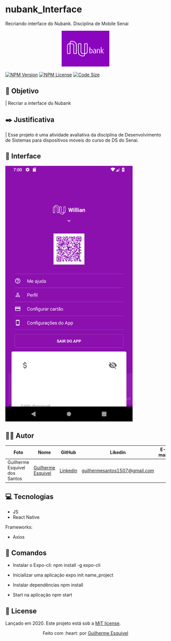 # nubank_Interface
Recriando interface do Nubank. Disciplina de Mobile Senai

<p align="center">
   <img src="./doc/logo-readme.png" width="150"/>
</p>

[![NPM Version][npm-version]][npm-version]
[![NPM License][npm-license]][npm-license]
[![Code Size][code-size]][code-size]

## :nazar_amulet: Objetivo

| Recriar a interface do Nubank

## :black_nib: Justificativa

| Esse projeto é uma atividade avaliativa da disciplina de Desenvolvimento de Sistemas para dispositivos móveis do curso de DS do Senai.

## :art: Interface

<img src="./doc/nubankUI.png" width="400px">

## :man_technologist: Autor

Foto | Nome | GitHub | Likedin | E-mail
---- | ---- | ------ | ------- | ------
Guilherme Esquivel dos Santos | [Guilherme Esquivel](https://github.com/gEsquivels) | [Linkedin](linkedin.com/in/guilherme-esquivel-22426a197) | guilhermesantos1507@gmail.com

## :computer: Tecnologias

- JS
- React Native

Frameworks:

- Axios

## :construction_worker: Comandos

- Instalar o Expo-cli:
  npm install -g expo-cli

- Inicializar uma aplicação
  expo init name_project

- Instalar dependências
  npm install

- Start na aplicação
  npm start

## :open_book: License

Lançado em 2020.
Este projeto está sob a [MIT license](https://github.com/gEsquivels/nubank_Interface/blob/master/LICENSE).

<p align="center">
    Feito com :heart: por <a href="https://github.com/gEsquivels">Guilherme Esquivel</a>
</p>

<!-- Markdown link & img dfn's -->

[npm-license]: https://img.shields.io/npm/l/express?color=03ca6f&style=plastic
[npm-version]: https://img.shields.io/npm/v/npm?color=333333&style=plastic
[code-size]: https://img.shields.io/github/languages/code-size/gEsquivels/appDevFlix?color=03ca6f&style=plastic